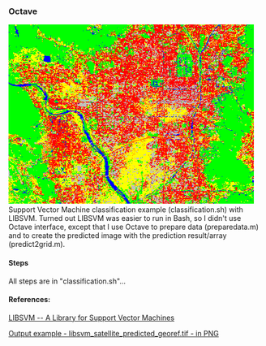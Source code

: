 ### Octave
![output_example](output_example.png)Support Vector Machine classification example (classification.sh) with LIBSVM. Turned out LIBSVM was easier to run in Bash, so I didn't use Octave interface, except that I use Octave to prepare data (preparedata.m) and to create the predicted image with the prediction result/array (predict2grid.m).

#### Steps
All steps are in "classification.sh"...

#### References:
[LIBSVM -- A Library for Support Vector Machines](https://www.csie.ntu.edu.tw/~cjlin/libsvm/)

[Output example - libsvm_satellite_predicted_georef.tif - in PNG](output_example.png)
